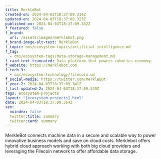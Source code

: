 ```yaml
---
title: MerkleBot
created-on: 2024-04-03T18:37:09.314Z
updated-on: 2024-04-03T18:37:09.323Z
published-on: 2024-04-03T18:37:09.332Z
f_featured: false
f_brand:
  url: /assets/images/merklebot.png
f_brand-image-alt-text: MerkleBot
f_topic: cms/ecosystem-topics/artificial-intelligence.md
f_tag:
  - cms/ecosystem-tags/data-storage-management.md
f_card-text-truncated: Data platform that powers robotics economy.
f_website: https://merklebot.com
f_tech-3:
  - cms/ecosystem-technology/filecoin.md
f_social-media: https://twitter.com/MerkleB0t
f_year-2: 2024-04-03T18:37:09.341Z
f_last-updated-2: 2024-04-03T18:37:09.349Z
tags: ecosystem-projects
layout: "[ecosystem-projects].html"
date: 2024-04-03T18:37:09.364Z
seo:
  noindex: false
  twitter:title: summary
  twitter:card: summary
---
```

MerkleBot connects machine data in a secure and scalable way to power innovative business models and save on cloud costs. Merklebot offers hybrid cloud approach working with both big cloud providers and leveraging the Filecoin network to offer affordable data storage.